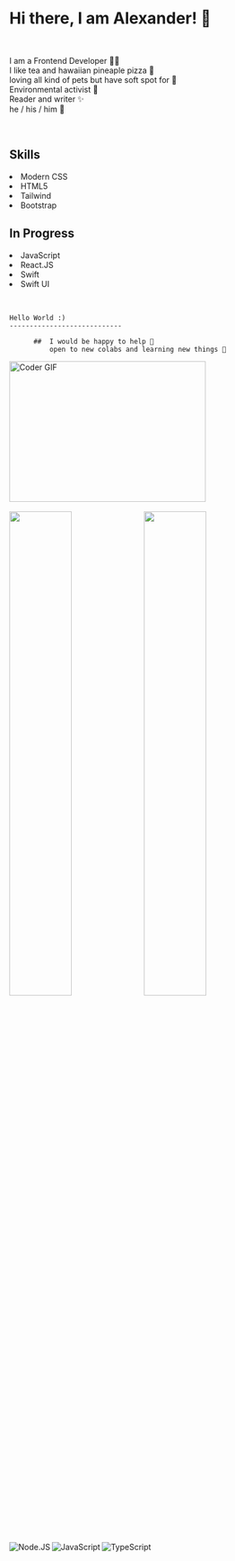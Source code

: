 # Hi there, I am Alexander! 👋 

<br>
<p> I am a Frontend Developer 👨‍💻  <br>
I like tea and hawaiian pineaple pizza 🍕 <br>
loving all kind of pets but have soft spot for 🐶 <br>
Environmental activist 🌱 <br>
Reader and writer ✨ <br>
he / his / him 🙋‍ </p>

 
 <br>
 <h2>Skills</h2>
 <p> 
  <li>Modern CSS</li>
  <li>HTML5</li>
  <li>Tailwind</li>
   <li>Bootstrap</li>
</p> 


 <h2>In Progress</h2> 
 <p> 
  <li>JavaScript</li>
  <li>React.JS</li>
  <li>Swift</li>
   <li>Swift UI</li>
  <p>
    
  <br>
    
    Hello World :)
    ----------------------------
    
          ##  I would be happy to help 🌟
              open to new colabs and learning new things 👾
 


<img alt="Coder GIF" height=250 width=350 src="https://thumbs.gfycat.com/EvilNextDevilfish-small.gif" />
  
<br>
<br>

<img align="left" width="47%" src="https://github-readme-stats.vercel.app/api?username=Gryffindorcode&show_icons=true&theme=radical"/>
<img align="left" width="47%" src="https://github-readme-stats.vercel.app/api/top-langs/?username=Gryffindorcode&layout=compact"/>


<img align="left" alt="Node.JS" src="https://img.shields.io/badge/node.js-6DA55F?style=for-the-badge&logo=node.js&logoColor=white" />
<img align="left" alt="JavaScript" src="https://img.shields.io/badge/javascript-%23323330.svg?style=for-the-badge&logo=javascript&logoColor=%23F7DF1E" />
<img alt="TypeScript" src="https://img.shields.io/badge/typescript-%23007ACC.svg?style=for-the-badge&logo=typescript&logoColor=white" />

